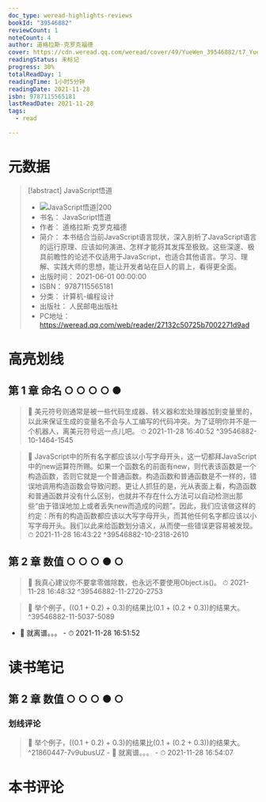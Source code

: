 ```yaml
---
doc_type: weread-highlights-reviews
bookId: "39546882"
reviewCount: 1
noteCount: 4
author: 道格拉斯·克罗克福德
cover: https://cdn.weread.qq.com/weread/cover/49/YueWen_39546882/t7_YueWen_39546882.jpg
readingStatus: 未标记
progress: 30%
totalReadDay: 1
readingTime: 1小时5分钟
readingDate: 2021-11-28
isbn: 9787115565181
lastReadDate: 2021-11-28
tags:
  - read

---
```

# 元数据
> [!abstract] JavaScript悟道
> - ![ JavaScript悟道|200](https://cdn.weread.qq.com/weread/cover/49/YueWen_39546882/t7_YueWen_39546882.jpg)
> - 书名： JavaScript悟道
> - 作者： 道格拉斯·克罗克福德
> - 简介： 本书结合当前JavaScript语言现状，深入剖析了JavaScript语言的运行原理、应该如何演进、怎样才能将其发挥至极致。这些深邃、极具前瞻性的论述不仅适用于JavaScript，也适合其他语言。学习、理解、实践大师的思想，能让开发者站在巨人的肩上，看得更全面。
> - 出版时间： 2021-06-01 00:00:00
> - ISBN： 9787115565181
> - 分类： 计算机-编程设计
> - 出版社： 人民邮电出版社
> - PC地址：https://weread.qq.com/web/reader/27132c50725b7002271d9ad

# 高亮划线

## 第 1 章 命名 ○ ○ ○ ○ ●

> 📌 美元符号则通常是被一些代码生成器、转义器和宏处理器加到变量里的，以此来保证生成的变量名不会与人工编写的代码冲突。为了证明你并不是一个机器人，离美元符号远一点儿吧。 
> ⏱ 2021-11-28 16:40:52 ^39546882-10-1464-1545

> 📌 JavaScript中的所有名字都应该以小写字母开头，这一切都拜JavaScript中的new运算符所赐。如果一个函数名的前面有new，则代表该函数是一个构造函数，否则它就是一个普通函数。构造函数和普通函数是不一样的，错误地调用构造函数会导致问题。更让人抓狂的是，光从表面上看，构造函数和普通函数并没有什么区别，也就并不存在什么方法可以自动检测出那些“由于错误地加上或者丢失new而造成的问题”。因此，我们应该做这样的约定：所有的构造函数都应该以大写字母开头，而其他任何名字都应该以小写字母开头。我们以此来给函数划分语义，从而使一些错误更容易被发现。 
> ⏱ 2021-11-28 16:43:22 ^39546882-10-2318-2610

## 第 2 章 数值 ○ ○ ○ ● ○

> 📌 我真心建议你不要拿零做除数，也永远不要使用Object.is()。 
> ⏱ 2021-11-28 16:48:32 ^39546882-11-2720-2753

> 📌 举个例子，((0.1 + 0.2) + 0.3)的结果比(0.1 + (0.2 + 0.3))的结果大。 ^39546882-11-5037-5089
- 💭 就离谱。。。 - ⏱ 2021-11-28 16:51:52 

# 读书笔记

## 第 2 章 数值 ○ ○ ○ ● ○

### 划线评论
> 📌 举个例子，((0.1 + 0.2) + 0.3)的结果比(0.1 + (0.2 + 0.3))的结果大。  ^21860447-7v9ubusUZ
    - 💭 就离谱。。。
    - ⏱ 2021-11-28 16:54:07
   
# 本书评论

